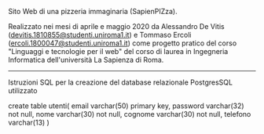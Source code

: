 Sito Web di una pizzeria immaginaria (SapienPIZza).
 
Realizzato nei mesi di aprile e maggio 2020 da Alessandro De Vitis (devitis.1810855@studenti.uniroma1.it) e Tommaso Ercoli (ercoli.1800047@studenti.uniroma1.it) come progetto pratico del corso "Linguaggi e tecnologie per il web" del corso di laurea in Ingegneria Informatica dell'università La Sapienza di Roma.

------------------------------------------------------------------------------------------

Istruzioni SQL per la creazione del database relazionale PostgresSQL utilizzato

create table utenti(
    email varchar(50) primary key,
    password varchar(32) not null,
    nome varchar(30) not null,
    cognome varchar(30) not null,
    telefono varchar(13)
)



